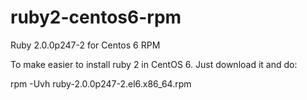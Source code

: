 ruby2-centos6-rpm
=================

Ruby 2.0.0p247-2 for Centos 6 RPM

To make easier to install ruby 2 in CentOS 6. Just download it and do:

rpm -Uvh ruby-2.0.0p247-2.el6.x86_64.rpm

